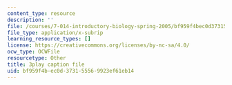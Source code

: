 ```yaml
---
content_type: resource
description: ''
file: /courses/7-014-introductory-biology-spring-2005/bf959f4bec0d373155569923ef61eb14_kAN_eTW_ig0.srt
file_type: application/x-subrip
learning_resource_types: []
license: https://creativecommons.org/licenses/by-nc-sa/4.0/
ocw_type: OCWFile
resourcetype: Other
title: 3play caption file
uid: bf959f4b-ec0d-3731-5556-9923ef61eb14
---
```


